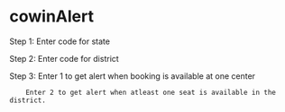 # cowinAlert
Step 1: Enter code for state

Step 2: Enter code for district

Step 3: Enter 1 to get alert when booking is available at one center

        Enter 2 to get alert when atleast one seat is available in the district.
        
